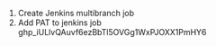 1. Create Jenkins multibranch job
2. Add PAT to jenkins job
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